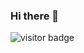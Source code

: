 ### Hi there 👋

![visitor badge](https://visitor-badge.glitch.me/badge?page_id=Resetnak.visitor-badge&left_color=red&right_color=green&left_text=HelloVisitors)

<!--
**Resetnak/Resetnak** is a ✨ _special_ ✨ repository because its `README.md` (this file) appears on your GitHub profile.

Here are some ideas to get you started:

- 🔭 I’m currently working on ...
- 🌱 I’m currently learning ...
- 👯 I’m looking to collaborate on ...
- 🤔 I’m looking for help with ...
- 💬 Ask me about ...
- 📫 How to reach me: ...
- 😄 Pronouns: ...
- ⚡ Fun fact: ...
-->
